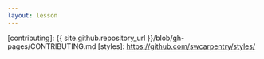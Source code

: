 ```yaml
---
layout: lesson
---
```



[contributing]: {{ site.github.repository_url }}/blob/gh-pages/CONTRIBUTING.md
[styles]: https://github.com/swcarpentry/styles/
